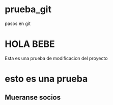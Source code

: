 # prueba_git
pasos en git

# HOLA BEBE
Esta es una prueba de modificacion del proyecto

# esto es una prueba
## Mueranse socios